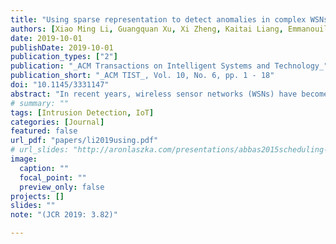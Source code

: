 ```yaml
---
title: "Using sparse representation to detect anomalies in complex WSNs"
authors: [Xiao Ming Li, Guangquan Xu, Xi Zheng, Kaitai Liang, Emmanouil Panaousis, Tao Li, Wei Wang, Chao Shen]
date: 2019-10-01
publishDate: 2019-10-01
publication_types: ["2"]
publication: "_ACM Transactions on Intelligent Systems and Technology_"
publication_short: "_ACM TIST_, Vol. 10, No. 6, pp. 1 - 18"
doi: "10.1145/3331147"
abstract: "In recent years, wireless sensor networks (WSNs) have become an active area of research for monitoring physical and environmental conditions. Due to the interdependence of sensors, a functional anomaly in one sensor can cause a functional anomaly in another sensor, which can further lead to the malfunctioning of the entire sensor network. Existing research work has analysed faulty sensor anomalies but fails to show the effectiveness throughout the entire interdependent network system. In this article, a dictionary learning algorithm based on a non-negative constraint is developed, and a sparse representation anomaly node detection method for sensor networks is proposed based on the dictionary learning. Through experiment on a specific thermal power plant in China, we verify the robustness of our proposed method in detecting abnormal nodes against four state of the art approaches and proved our method is more robust. Furthermore, the experiments are conducted on the obtained abnormal nodes to prove the interdependence of multi-layer sensor networks and reveal the conditions and causes of a system crash."
# summary: ""
tags: [Intrusion Detection, IoT]
categories: [Journal]
featured: false
url_pdf: "papers/li2019using.pdf"
# url_slides: "http://aronlaszka.com/presentations/abbas2015scheduling-slides.pdf"
image:
  caption: ""
  focal_point: ""
  preview_only: false
projects: []
slides: ""
note: "(JCR 2019: 3.82)"

---
```

